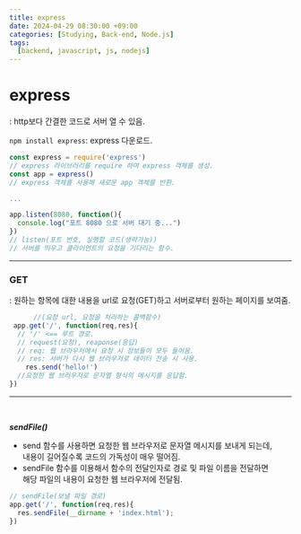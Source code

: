 ```yaml
---
title: express
date: 2024-04-29 08:30:00 +09:00
categories: [Studying, Back-end, Node.js]
tags: 
  [backend, javascript, js, nodejs]
---
```


express
========
: http보다 간결한 코드로 서버 열 수 있음.<br>

`npm install express`: express 다운로드.

```jsx
const express = require('express')
// express 라이브러리를 require 하여 express 객체를 생성.
const app = express()
// express 객체를 사용해 새로운 app 객체를 반환.

...

app.listen(8080, function(){
  console.log("포트 8080 으로 서버 대기 중...")
})
// listen(포트 번호, 실행할 코드(생략가능))
// 서버를 띄우고 클라이언트의 요청을 기다리는 함수.
```
---

### GET
: 원하는 항목에 대한 내용을 url로 요청(GET)하고 서버로부터 원하는 페이지를 보여줌.
```jsx
      //(요청 url, 요청을 처리하는 콜백함수)
 app.get('/', function(req,res){
  // '/' <== 루트 경로.
  // request(요청), reaponse(응답)
  // req: 웹 브라우저에서 요청 시 정보들이 모두 들어옴.
  // res: 서버가 다시 웹 브라우저로 데이터 전송 시 사용.
    res.send('hello!')
  //요청한 웹 브라우저로 문자열 형식의 메시지를 응답함.
})
```
---
<br>

***sendFile()***<br>
- send 함수를 사용하면 요청한 웹 브라우저로 문자열 메시지를 보내게 되는데, <br> 내용이 길어질수록 코드의 가독성이 매우 떨어짐.<br>
- sendFile 함수를 이용해서 함수의 전달인자로 경로 및 파일 이름을 전달하면 <br> 해당 파일의 내용이 요청한 웹 브라우저에 전달됨.

```jsx
// sendFile(보낼 파일 경로)
app.get('/', function(req,res){
  res.sendFile(__dirname + 'index.html');
})
```
